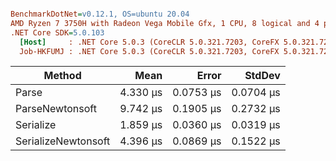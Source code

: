 ``` ini

BenchmarkDotNet=v0.12.1, OS=ubuntu 20.04
AMD Ryzen 7 3750H with Radeon Vega Mobile Gfx, 1 CPU, 8 logical and 4 physical cores
.NET Core SDK=5.0.103
  [Host]     : .NET Core 5.0.3 (CoreCLR 5.0.321.7203, CoreFX 5.0.321.7203), X64 RyuJIT
  Job-HKFUMJ : .NET Core 5.0.3 (CoreCLR 5.0.321.7203, CoreFX 5.0.321.7203), X64 RyuJIT


```
|              Method |     Mean |     Error |    StdDev |
|-------------------- |---------:|----------:|----------:|
|               Parse | 4.330 μs | 0.0753 μs | 0.0704 μs |
|     ParseNewtonsoft | 9.742 μs | 0.1905 μs | 0.2732 μs |
|           Serialize | 1.859 μs | 0.0360 μs | 0.0319 μs |
| SerializeNewtonsoft | 4.396 μs | 0.0869 μs | 0.1522 μs |
